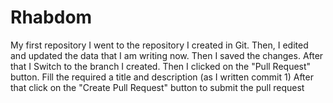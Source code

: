# Rhabdom
My first repository
I went to the repository I created in Git. Then, I edited and updated the data that I am writing now. Then I saved the changes.
After that I Switch to the branch I created.
Then I clicked on the "Pull Request" button.
Fill the required a title and description (as I written commit 1)
After that click on the "Create Pull Request" button to submit the pull request

